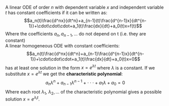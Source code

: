 A linear ODE of order $n$ with dependent variable $x$ and independent variable $t$ has constant coefficients if it can be written as:
$$a_n(t)\frac{d^nx}{dt^n}+a_{n-1}(t)\frac{d^{n-1}x}{dt^{n-1}}+\cdot\cdot\cdot+a_1(t)\frac{dx}{dt}+a_0(t)x=f(t)$$
Where the coefficients $a_n,a_{n-1},...$ do not depend on t (i.e. they are constant)
\
A linear homogeneous ODE with constant coefficients:
$$a_n(t)\frac{d^nx}{dt^n}+a_{n-1}\frac{d^{n-1}x}{dt^{n-1}}+\cdot\cdot\cdot+a_1(t)\frac{dx}{dt}+a_0(t)x=0$$
has at least one solution in the form $x=e^{\lambda t}$ where $\lambda$ is a constant.
If we substitute $x=e^{\lambda t}$ we get the **characteristic polynomial**:
$$a_n\lambda^n+a_{n-1}\lambda^{n-1}+\cdot\cdot\cdot+a_1\lambda+a_0=0$$
Where each root $\lambda_1,~\lambda_2,...$ of the characteristic polynomial gives a possible solution $x=e^{\lambda_i t}$.